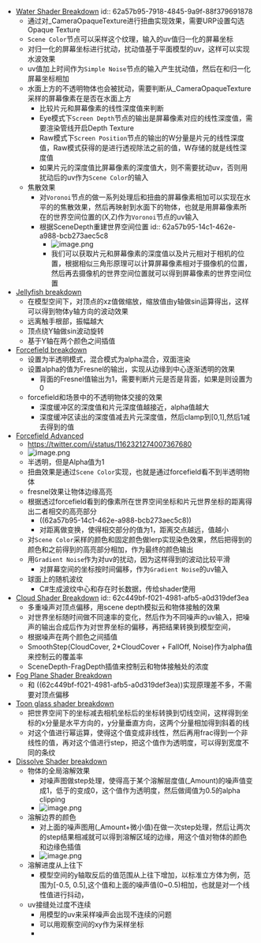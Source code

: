 - [Water Shader Breakdown](https://www.cyanilux.com/tutorials/water-shader-breakdown/)
  id:: 62a57b95-7918-4845-9a9f-88f379691878
	- 通过对_CameraOpaqueTexture进行扭曲实现效果，需要URP设置勾选Opaque Texture
	- `Scene Color`节点可以采样这个纹理，输入的uv值归一化的屏幕坐标
	- 对归一化的屏幕坐标进行扰动，扰动值基于平面模型的uv，这样可以实现水波效果
	- uv值加上时间作为`Simple Noise`节点的输入产生扰动值，然后在和归一化屏幕坐标相加
	- 水面上方的不透明物体也会被扰动，需要判断从_CameraOpaqueTexture采样的屏幕像素在是否在水面上方
		- 比较片元和屏幕像素的线性深度值来判断
		- Eye模式下`Screen Depth`节点的输出是屏幕像素对应的线性深度值，需要渲染管线开启Depth Texture
		- Raw模式下`Screen Position`节点的输出的W分量是片元的线性深度值，Raw模式获得的是进行透视除法之前的值，W存储的就是线性深度值
		- 如果片元的深度值比屏幕像素的深度值大，则不需要扰动uv，否则用扰动后的uv作为`Scene Color`的输入
	- 焦散效果
		- 对`Voronoi`节点的做一系列处理后和扭曲的屏幕像素相加可以实现在水平的的焦散效果，然后再映射到水面下的物体，也就是用屏幕像素所在的世界空间位置的(X,Z)作为`Voronoi`节点的uv输入
		- 根据SceneDepth重建世界空间位置
		  id:: 62a57b95-14c1-462e-a988-bcb273aec5c8
			- ![image.png](../assets/image_1653653535214_0.png)
			- 我们可以获取片元和屏幕像素的深度值以及片元相对于相机的位置，根据相似三角形原理可以计算屏幕像素相对于摄像机的位置，然后再去摄像机的世界空间位置就可以得到屏幕像素的世界空间位置
- [Jellyfish breakdown](https://www.cyanilux.com/tutorials/jellyfish-shader-breakdown/)
	- 在模型空间下，对顶点的xz值做缩放，缩放值由y轴做sin运算得出，这样可以得到物体y轴方向的波动效果
	- 远离触手根部，振幅越大
	- 顶点绕Y轴做sin波动旋转
	- 基于Y轴在两个颜色之间插值
- [Forcefield breakdown](https://www.cyanilux.com/tutorials/forcefield-shader-breakdown-simple/)
	- 设置为半透明模式，混合模式为alpha混合，双面渲染
	- 设置alpha的值为Fresnel的输出，实现从边缘到中心逐渐透明的效果
		- 背面的Fresnel值输出为1，需要判断片元是否是背面，如果是则设置为0
	- forcefield和场景中的不透明物体交接的效果
		- 深度缓冲区的深度值和片元深度值越接近，alpha值越大
		- 深度缓冲区读出的深度值减去片元深度值，然后clamp到[0,1],然后1减去得到的值
- [Forcefield Advanced](https://www.cyanilux.com/tutorials/forcefield-shader-breakdown/)
	- https://twitter.com/i/status/1162321274007367680
	- ![image.png](../assets/image_1655825737121_0.png)
	- 半透明，但是Alpha值为1
	- 扭曲效果是通过`Scene Color`实现，也就是通过forcefield看不到半透明物体
	- fresnel效果让物体边缘高亮
	- 根据透过forcefield看到的像素所在世界空间坐标和片元世界坐标的距离得出二者相交的高亮部分
		- ((62a57b95-14c1-462e-a988-bcb273aec5c8))
		- 对距离做变换，使得相交部分的值为1，距离交点越远，值越小
	- 对`Scene Color`采样的颜色和固定颜色做lerp实现染色效果，然后把得到的颜色和之前得到的高亮部分相加，作为最终的颜色输出
	- 用`Gradient Noise`作为对uv的扰动，因为这样得到的波动比较平滑
		- 对屏幕空间的坐标按时间偏移，作为`Gradient Noise`的uv输入
	- 球面上的随机波纹
		- C\#生成波纹中心和存在时长数据，传给shader使用
- [Cloud Shader Breakdown](https://www.cyanilux.com/tutorials/cloud-shader-breakdown/)
  id:: 62c449bf-f021-4981-afb5-a0d319def3ea
	- 多重噪声对顶点偏移，用scene depth模拟云和物体接触的效果
	- 对世界坐标随时间做不同速率的变化，然后作为不同噪声的uv输入，把噪声的输出合成后作为对世界坐标的偏移，再把结果转换到模型空间，
	- 根据噪声在两个颜色之间插值
	- SmoothStep(CloudCover, 2*CloudCover + FallOff, Noise)作为alpha值来控制云的覆盖率
	- SceneDepth-FragDepth插值来控制云和物体接触处的浓度
- [Fog Plane Shader Breakdown](https://www.cyanilux.com/tutorials/fog-plane-shader-breakdown/)
	- 和 ((62c449bf-f021-4981-afb5-a0d319def3ea))实现原理差不多，不需要对顶点偏移
- [Toon glass shader breakdown](https://www.cyanilux.com/tutorials/toon-glass-shader-breakdown/)
	- 把世界空间下的坐标减去相机坐标后的坐标转换到切线空间，这样得到坐标的x分量是水平方向的，y分量垂直方向，这两个分量相加得到斜着的线
	- 对这个值进行幂运算，使得这个值变成非线性，然后再用frac得到一个非线性的值，再对这个值进行step，把这个值作为透明度，可以得到宽度不同的条纹
- [Dissolve Shader breakdown](https://www.cyanilux.com/tutorials/dissolve-shader-breakdown/)
	- 物体的全局溶解效果
		- 对噪声图做step处理，使得高于某个溶解层度值(_Amount)的噪声值变成1，低于的变成0，这个值作为透明度，然后做阈值为0.5的alpha clipping
		- ![image.png](../assets/image_1658155850672_0.png)
	- 溶解边界的颜色
		- 对上面的噪声图用(_Amount+微小值)在做一次step处理，然后让两次的step结果相减就可以得到溶解区域的边缘，用这个值对物体的颜色和边缘色插值
		- ![image.png](../assets/image_1658155862570_0.png)
	- 溶解进度从上往下
		- 模型空间的y轴取反后的值范围从上往下增加，以标准立方体为例，范围为[-0.5, 0.5],这个值和上面的噪声值(0~0.5)相加，也就是对一个线性值进行抖动，
	- uv接缝处过度不连续
		- 用模型的uv来采样噪声会出现不连续的问题
		- 可以用观察空间的xy作为采样坐标
		-